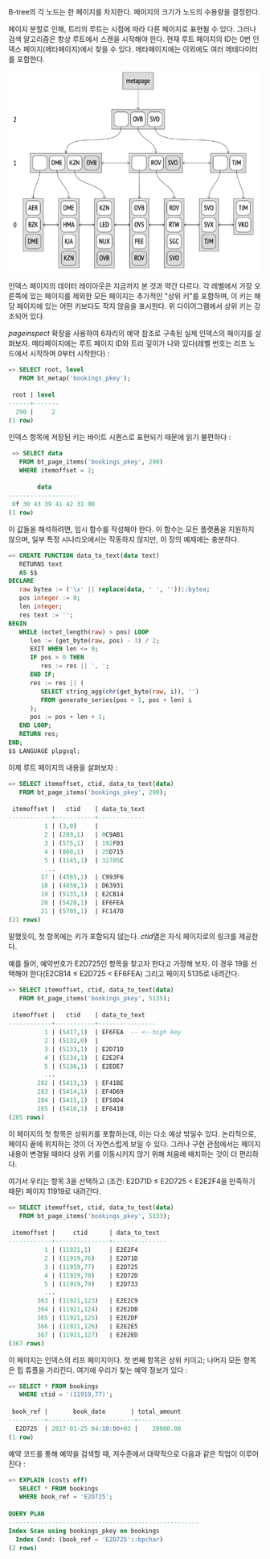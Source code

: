 B-tree의 각 노드는 한 페이지를 차지한다. 페이지의 크기가 노드의 수용량을 결정한다.

페이지 분할로 인해, 트리의 루트는 시점에 따라 다른 페이지로 표현될 수 있다.
그러나 검색 알고리즘은 항상 루트에서 스캔을 시작해야 한다. 현재 루트 페이지의 ID는 0번 인덱스 페이지(메타페이지)에서 찾을 수 있다. 메타페이지에는 이외에도 여러 메테다이터를 포함한다.

![](_static/CleanShot%20-000097.png)

인덱스 페이지의 데이터 레이아웃은 지금까지 본 것과 약간 다르다. 각 레벨에서 가장 오른쪽에 있는 페이지를 제외한 모든 페이지는 추가적인 "상위 키"를 포함하며, 이 키는 해당 페이지에 있는 어떤 키보다도 작지 않음을 표시한다. 위 다이어그램에서 상위 키는 강조되어 있다.

*pageinspect* 확장을 사용하여 6자리의 예약 참조로 구축된 실제 인덱스의 페이지를 살펴보자.
메타페이지에는 루트 페이지 ID와 트리 깊이가 나와 있다(레벨 번호는 리프 노드에서 시작하며 0부터 시작한다) : 

```sql
=> SELECT root, level
   FROM bt_metap('bookings_pkey');

 root | level
------+-------
  290 |     2
(1 row)
```

인덱스 항목에 저장된 키는 바이트 시퀀스로 표현되기 때문에 읽기 불편하다 : 
```sql
 => SELECT data
   FROM bt_page_items('bookings_pkey', 290)
   WHERE itemoffset = 2;

        data
-------------------
 0f 30 43 39 41 42 31 00
(1 row)
```

이 값들을 해석하려면, 임시 함수를 작성해야 한다. 이 함수는 모든 플랫폼을 지원하지 않으며, 일부 특정 시나리오에서는 작동하지 않지만, 이 장의 예제에는 충분하다.

```sql
=> CREATE FUNCTION data_to_text(data text)
   RETURNS text
   AS $$
DECLARE
   raw bytea := ('\x' || replace(data, ' ', ''))::bytea;
   pos integer := 0;
   len integer;
   res text := '';
BEGIN
   WHILE (octet_length(raw) > pos) LOOP
      len := (get_byte(raw, pos) - 3) / 2;
      EXIT WHEN len <= 0;
      IF pos > 0 THEN
         res := res || ', ';
      END IF;
      res := res || (
         SELECT string_agg(chr(get_byte(raw, i)), '')
         FROM generate_series(pos + 1, pos + len) i
      );
      pos := pos + len + 1;
   END LOOP;
   RETURN res;
END;
$$ LANGUAGE plpgsql;
```

이제 루트 페이지의 내용을 살펴보자 : 
```sql
=> SELECT itemoffset, ctid, data_to_text(data)
   FROM bt_page_items('bookings_pkey', 290);

 itemoffset |   ctid    | data_to_text
------------+-----------+-------------
          1 | (3,0)     |
          2 | (289,1)   | 0C9AB1
          3 | (575,1)   | 192F03
          4 | (860,1)   | 25D715
          5 | (1145,1)  | 32785C
          ...
         17 | (4565,1)  | C993F6
         18 | (4850,1)  | D63931
         19 | (5135,1)  | E2CB14
         20 | (5420,1)  | EF6FEA
         21 | (5705,1)  | FC147D
(21 rows)
```

말했듯이, 첫 항목에는 키가 포함되지 않는다. *ctid*열은 자식 페이지로의 링크를 제공한다.

예를 들어, 예약번호가 E2D725인 항목을 찾고자 한다고 가정해 보자. 이 경우 19를 선택해야 한다(E2CB14 ≤ E2D725 < EF6FEA) 그리고 페이지 5135로 내려간다.

```sql
=> SELECT itemoffset, ctid, data_to_text(data)
   FROM bt_page_items('bookings_pkey', 5135);

 itemoffset |   ctid    | data_to_text
------------+-----------+----------------
          1 | (5417,1)  | EF6FEA  -- <--high key
          2 | (5132,0)  |
          3 | (5133,1)  | E2D71D
          4 | (5134,1)  | E2E2F4
          5 | (5136,1)  | E2EDE7
          ...
        282 | (5413,1)  | EF41BE
        283 | (5414,1)  | EF4D69
        284 | (5415,1)  | EF58D4
        285 | (5416,1)  | EF6410
(285 rows)
```

이 페이지의 첫 항목은 상위키를 포함하는데, 이는 다소 예상 밖일수 있다.
논리적으로, 페이지 끝에 위치하는 것이 더 자연스럽게 보일 수 있다. 그러나 구현 관점에서는 페이지 내용이 변경될 때마다 상위 키를 이동시키지 않기 위해 처음에 배치하는 것이 더 편리하다.

여기서 우리는 항목 3을 선택하고 (조건: E2D71D ≤ E2D725 < E2E2F4을 만족하기 때문) 페이지 11919로 내려간다.

```sql
=> SELECT itemoffset, ctid, data_to_text(data)
   FROM bt_page_items('bookings_pkey', 5133);

 itemoffset |     ctid      | data_to_text
------------+---------------+---------------
          1 | (11921,1)     | E2E2F4
          2 | (11919,76)    | E2D71D
          3 | (11919,77)    | E2D725
          4 | (11919,78)    | E2D72D
          5 | (11919,79)    | E2D733
          ...
        363 | (11921,123)   | E2E2C9
        364 | (11921,124)   | E2E2DB
        365 | (11921,125)   | E2E2DF
        366 | (11921,126)   | E2E2E5
        367 | (11921,127)   | E2E2ED
(367 rows)
```

이 페이지는 인덱스의 리프 페이지이다. 첫 번째 항목은 상위 키이고; 나머지 모든 항목은 힙 튜플을 가리킨다.
여기에 우리가 찾는 예약 정보가 있다 :
```sql
=> SELECT * FROM bookings
   WHERE ctid = '(11919,77)';

 book_ref |       book_date       | total_amount
----------+------------------------+-------------
  E2D725  | 2017-01-25 04:10:00+03 |    28000.00
(1 row)
```

예약 코드를 통해 예약을 검색할 때, 저수준에서 대략적으로 다음과 같은 작업이 이루어진다 : 
```sql
=> EXPLAIN (costs off)
   SELECT * FROM bookings
   WHERE book_ref = 'E2D725';

QUERY PLAN
-----------------------------------------------------
Index Scan using bookings_pkey on bookings
  Index Cond: (book_ref = 'E2D725'::bpchar)
(2 rows)
```